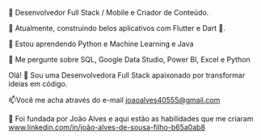 🔭 Desenvolvedor Full Stack / Mobile e Criador de Conteúdo.

🌱 Atualmente, construindo belos aplicativos com Flutter e Dart 💙.

🌱 Estou aprendendo Python e Machine Learning e Java

💬 Me pergunte sobre SQL, Google Data Studio, Power BI, Excel e Python

Olá! 👋 Sou uma Desenvolvedora Full Stack apaixonado por transformar ideias em código.

📫Você me acha através do e-mail joaoalves40555@gmail.com

📄 Foi fundada por João Alves e aqui estão as habilidades que me criaram www.linkedin.com/in/joão-alves-de-sousa-filho-b65a0ab8

